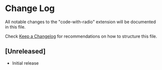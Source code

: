 # Change Log

All notable changes to the "code-with-radio" extension will be documented in this file.

Check [Keep a Changelog](http://keepachangelog.com/) for recommendations on how to structure this file.

## [Unreleased]

- Initial release